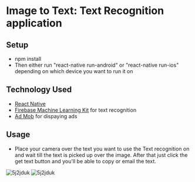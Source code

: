 # Image to Text: Text Recognition application

## Setup
* npm install
* Then either run "react-native run-android" or "react-native run-ios" depending on which device you want to run it on


## Technology Used
* [React Native](https://reactnative.dev/)
* [Firebase Machine Learning Kit](https://firebase.google.com/docs/ml-kit/recognize-text) for text recognition
* [Ad Mob](https://rnfirebase.io/admob/usage) for dispaying ads

## Usage
* Place your camera over the text you want to use the Text recognition on and wait till the text is picked up over the image. After that just click the get text button and you'll be able to copy or email the text.


![5j2jduk](https://i.imgur.com/bGPDYSk.jpg)
![5j2jduk](https://i.imgur.com/jayZwnv.jpg)


